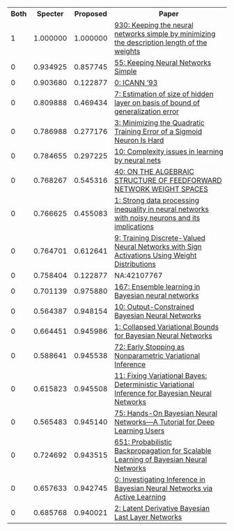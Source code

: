 <html><table><tr>
<th>Both</th>
<th>Specter</th>
<th>Proposed</th>
<th>Paper</th>
</tr>
<tr>
<td>1</td>
<td>1.000000</td>
<td>1.000000</td>
<td><a href="https://www.semanticscholar.org/paper/25c9f33aceac6dcff357727cbe2faf145b01d13c">930: Keeping the neural networks simple by minimizing the description length of the weights</a></td>
</tr>
<tr>
<td>0</td>
<td>0.934925</td>
<td>0.857745</td>
<td><a href="https://www.semanticscholar.org/paper/24049fe69136657a5e9dfa05bb079b8e29df8582">55: Keeping Neural Networks Simple</a></td>
</tr>
<tr>
<td>0</td>
<td>0.903680</td>
<td>0.122877</td>
<td><a href="https://www.semanticscholar.org/paper/d74e8b9603c4e5e85d20260b7d7a00a866cbe9fb">0: ICANN ’93</a></td>
</tr>
<tr>
<td>0</td>
<td>0.809888</td>
<td>0.469434</td>
<td><a href="https://www.semanticscholar.org/paper/6a4e262e4b2b875de83682bb1c26f9ba40c635f7">7: Estimation of size of hidden layer on basis of bound of generalization error</a></td>
</tr>
<tr>
<td>0</td>
<td>0.786988</td>
<td>0.277176</td>
<td><a href="https://www.semanticscholar.org/paper/fb9d1d1d2c3c898823cb0b38e999799c0c7ba6c1">3: Minimizing the Quadratic Training Error of a Sigmoid Neuron Is Hard</a></td>
</tr>
<tr>
<td>0</td>
<td>0.784655</td>
<td>0.297225</td>
<td><a href="https://www.semanticscholar.org/paper/d28bc1368e8ad222174461939e73bf3f69a9b8f1">10: Complexity issues in learning by neural nets</a></td>
</tr>
<tr>
<td>0</td>
<td>0.768267</td>
<td>0.545316</td>
<td><a href="https://www.semanticscholar.org/paper/76623c3a14a67dd454a55e4790f60bd670ec2f0c">40: ON THE ALGEBRAIC STRUCTURE OF FEEDFORWARD NETWORK WEIGHT SPACES</a></td>
</tr>
<tr>
<td>0</td>
<td>0.766625</td>
<td>0.455083</td>
<td><a href="https://www.semanticscholar.org/paper/b3bc84ce7da357b150e3a85961828ce49dec2f21">1: Strong data processing inequality in neural networks with noisy neurons and its implications</a></td>
</tr>
<tr>
<td>0</td>
<td>0.764701</td>
<td>0.612641</td>
<td><a href="https://www.semanticscholar.org/paper/01a824dbd00c86493be17dbbc399e24f1da11e91">9: Training Discrete-Valued Neural Networks with Sign Activations Using Weight Distributions</a></td>
</tr>
<tr>
<td>0</td>
<td>0.758404</td>
<td>0.122877</td>
<td>NA:42107767</td>
</tr>
<tr>
<td>0</td>
<td>0.701139</td>
<td>0.975880</td>
<td><a href="https://www.semanticscholar.org/paper/78d19e190dc5ece1e4e42a76662c5e98c2bb0842">167: Ensemble learning in Bayesian neural networks</a></td>
</tr>
<tr>
<td>0</td>
<td>0.564387</td>
<td>0.948154</td>
<td><a href="https://www.semanticscholar.org/paper/efecb6b217b770a0f56e8d3506d90f2c07aa41f5">10: Output-Constrained Bayesian Neural Networks</a></td>
</tr>
<tr>
<td>0</td>
<td>0.664451</td>
<td>0.945986</td>
<td><a href="https://www.semanticscholar.org/paper/ab1e853bc28ee5ef623bef7d609178de8636c999">1: Collapsed Variational Bounds for Bayesian Neural Networks</a></td>
</tr>
<tr>
<td>0</td>
<td>0.588641</td>
<td>0.945538</td>
<td><a href="https://www.semanticscholar.org/paper/be6e55c5300036f8fe79061035f7543bdb561ff5">72: Early Stopping as Nonparametric Variational Inference</a></td>
</tr>
<tr>
<td>0</td>
<td>0.615823</td>
<td>0.945508</td>
<td><a href="https://www.semanticscholar.org/paper/92ea0e1f85397cb85668e20ff86c11a0cb97fa73">11: Fixing Variational Bayes: Deterministic Variational Inference for Bayesian Neural Networks</a></td>
</tr>
<tr>
<td>0</td>
<td>0.565483</td>
<td>0.945140</td>
<td><a href="https://www.semanticscholar.org/paper/9eebd3c7971a239cf69a0358563f397bd8a8f99c">75: Hands-On Bayesian Neural Networks—A Tutorial for Deep Learning Users</a></td>
</tr>
<tr>
<td>0</td>
<td>0.724692</td>
<td>0.943515</td>
<td><a href="https://www.semanticscholar.org/paper/7e17a3c231dc37d162b9ad74043afc1cee4ee2dd">651: Probabilistic Backpropagation for Scalable Learning of Bayesian Neural Networks</a></td>
</tr>
<tr>
<td>0</td>
<td>0.657633</td>
<td>0.942745</td>
<td><a href="https://www.semanticscholar.org/paper/91441bb1237b290a5d207881b3667d28dc807c03">0: Investigating Inference in Bayesian Neural Networks via Active Learning</a></td>
</tr>
<tr>
<td>0</td>
<td>0.685768</td>
<td>0.940021</td>
<td><a href="https://www.semanticscholar.org/paper/50f63fdea55375036a196664f125f24f4b1a9793">2: Latent Derivative Bayesian Last Layer Networks</a></td>
</tr>
</table></html>
